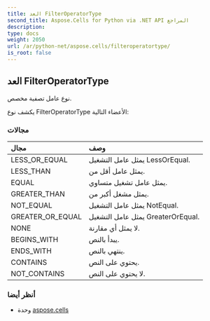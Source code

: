 ```yaml
---
title: العد FilterOperatorType
second_title: Aspose.Cells for Python via .NET API المراجع
description:
type: docs
weight: 2050
url: /ar/python-net/aspose.cells/filteroperatortype/
is_root: false
---
```

##  العد FilterOperatorType
نوع عامل تصفية مخصص.



يكشف نوع FilterOperatorType الأعضاء التالية:

###  مجالات
| مجال| وصف|
| :- | :- |
| LESS_OR_EQUAL | يمثل عامل التشغيل LessOrEqual.|
| LESS_THAN | يمثل عامل أقل من.|
| EQUAL | يمثل عامل تشغيل متساوي.|
| GREATER_THAN | يمثل مشغل أكبر من.|
| NOT_EQUAL | يمثل عامل التشغيل NotEqual.|
| GREATER_OR_EQUAL | يمثل عامل التشغيل GreaterOrEqual.|
| NONE | لا يمثل أي مقارنة.|
| BEGINS_WITH | يبدأ بالنص.|
| ENDS_WITH |ينتهي بالنص.|
| CONTAINS | يحتوي على النص.|
| NOT_CONTAINS | لا يحتوي على النص.|



###  أنظر أيضا
* وحدة [aspose.cells](..)
